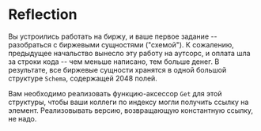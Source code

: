 # Reflection

Вы устроились работать на биржу, и ваше первое задание -- разобраться с биржевыми сущностями ("схемой").
К сожалению, предыдущее начальство вынесло эту работу на аутсорс, и оплата шла за строки кода -- чем меньше написано,
тем больше денег. В результате, все биржевые сущности хранятся в одной большой структуре `Schema`, содержащей 2048
полей.

Вам необходимо реализовать функцию-аксессор `Get` для этой структуры, чтобы ваши коллеги по индексу могли получить
ссылку на элемент. Реализовывать версию, возвращающую константную ссылку, не надо.
